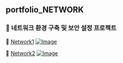 ## portfolio_NETWORK

### 📌 네트워크 환경 구축 및 보안 설정 프로젝트

🔗 [Network1](https://github.com/Jung2023/portfolio_NETWORK/blob/main/network1.md)
[![Image](https://github.com/user-attachments/assets/781aa068-34fc-4a6c-a8c0-250b354cde86)](https://github.com/Jung2023/portfolio_NETWORK/blob/main/network1.md)

🔗 [Network2](https://github.com/Jung2023/portfolio_NETWORK/blob/main/network2.md)
[![Image](https://github.com/user-attachments/assets/3454b6db-1962-400d-9620-32073736f2ad)](https://github.com/Jung2023/portfolio_NETWORK/blob/main/network2.md)
